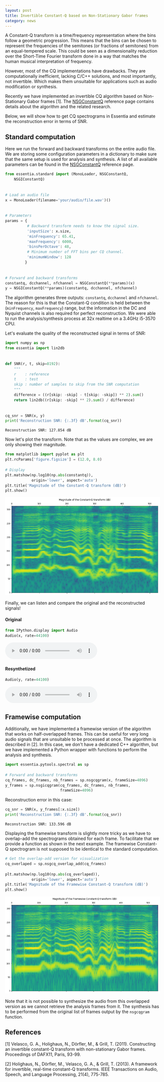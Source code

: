 ```yaml
---
layout: post
title: Invertible Constant-Q based on Non-Stationary Gabor frames
category: news
---
```

A Constant-Q transform is a time/frequency representation where the bins follow a geometric progression. This means that the bins can be chosen to represent the frequencies of the semitones (or fractions of semitones) from an equal-tempered scale. This could be seen as a dimensionality reduction over the Short-Time Fourier transform done in a way that matches the human musical interpretation of frequency. 

However, most of the CQ implementations have drawbacks. They are computationally inefficient, lacking C/C++ solutions, and most importantly, not invertible. Which makes them unsuitable for applications such as audio modification or synthesis.

Recently we have implemented an invertible CQ algorithm based on Non-Stationary Gabor frames [1]. The [NSGConstantQ](https://essentia.upf.edu/documentation/reference/std_NSGConstantQ.html) reference page contains details about the algorithm and the related research.

Below, we will show how to get CQ spectrograms in Essentia and estimate the reconstruction error in terms of SNR.


## Standard computation
Here we run the forward and backward transforms on the entire audio file. We are storing some configuration parameters in a dictionary to make sure that the same setup is used for analysis and synthesis. A list of all available parameters can be found in the [NSGConstantQ](https://essentia.upf.edu/documentation/reference/std_NSGConstantQ.html) reference page. 


```python
from essentia.standard import (MonoLoader, NSGConstantQ, 
    NSGIConstantQ)


# Load an audio file
x = MonoLoader(filename='your/audio/file.wav')()


# Parameters
params = {
          # Backward transform needs to know the signal size.
          'inputSize': x.size,
          'minFrequency': 65.41,
          'maxFrequency': 6000,
          'binsPerOctave': 48,
          # Minimum number of FFT bins per CQ channel.
          'minimumWindow': 128  
         }


# Forward and backward transforms
constantq, dcchannel, nfchannel = NSGConstantQ(**params)(x)
y = NSGIConstantQ(**params)(constantq, dcchannel, nfchannel)
```

The algorithm generates three outputs: `constantq`, `dcchannel` and `nfchannel`. The reason for this is that the Constant-Q condition is held between the (`minFrequency`, `maxFrequency`) range, but the information in the DC and Nyquist channels is also required for perfect reconstruction. We were able to run the analysis/synthesis process at 32x realtime on a 3.4GHz i5-3570 CPU.

Let's evaluate the quality of the reconstructed signal in terms of SNR:


```python
import numpy as np
from essentia import lin2db


def SNR(r, t, skip=8192):
    """
    r    : reference
    t    : test
    skip : number of samples to skip from the SNR computation
    """
    difference = ((r[skip: -skip] - t[skip: -skip]) ** 2).sum()
    return lin2db((r[skip: -skip] ** 2).sum() / difference)


cq_snr = SNR(x, y)
print('Reconstruction SNR: {:.3f} dB'.format(cq_snr))
```

    Reconstruction SNR: 127.854 dB


Now let's plot the transform. Note that as the values are complex, we are only showing their magnitude.


```python
from matplotlib import pyplot as plt
plt.rcParams['figure.figsize'] = (12.0, 8.0)

# Display
plt.matshow(np.log10(np.abs(constantq)),
            origin='lower', aspect='auto')
plt.title('Magnitude of the Constant-Q transform (dB)')
plt.show()
```


![png](assets/invertible-constant-q/standard_cq.png)


Finally, we can listen and compare the original and the reconstructed signals!
#### Original


```python
from IPython.display import Audio
Audio(x, rate=44100)
```


<audio src="assets/invertible-constant-q/vignesh_original.wav" controls preload></audio>  



#### Resynthetized


```python
Audio(y, rate=44100)
```


<audio src="assets/invertible-constant-q/vignesh_resynthetized.wav" controls preload></audio>  




## Framewise computation
Additionally, we have implemented a framewise version of the algorithm that works on half-overlapped frames. This can be useful for very long audio signals that are unsuitable to be processed at once. The algorithm is described in [2]. In this case, we don't have a dedicated C++ algorithm, but we have implemented a Python wrapper with functions to perform the analysis and synthesis.


```python
import essentia.pytools.spectral as sp

# Forward and backward transforms
cq_frames, dc_frames, nb_frames = sp.nsgcqgram(x, frameSize=4096)
y_frames = sp.nsgicqgram(cq_frames, dc_frames, nb_frames,
                         frameSize=4096)
```

Reconstruction error in this case:


```python
cq_snr = SNR(x, y_frames[:x.size])
print('Reconstruction SNR: {:.3f} dB'.format(cq_snr))
```

    Reconstruction SNR: 133.596 dB


Displaying the framewise transform is slightly more tricky as we have to overlap-add the spectrograms obtained for each frame. To facilitate that we provide a function as shown in the next example. The framewise Constant-Q spectrogram is not supposed to be identical to the standard computation. 



```python
# Get the overlap-add version for visualization
cq_overlaped = sp.nsgcq_overlap_add(cq_frames)

plt.matshow(np.log10(np.abs(cq_overlaped)), 
            origin='lower', aspect='auto')
plt.title('Magnitude of the Framewise Constant-Q transform (dB)')
plt.show()
```


![png](assets/invertible-constant-q/framewise_cq.png)



Note that it is not possible to synthesize the audio from this overlapped version as we cannot retrieve the analysis frames from it. The synthesis has to be performed from the original list of frames output by the `nsgcqgram` function.


## References

[1] Velasco, G. A., Holighaus, N., Dörfler, M., & Grill, T. (2011). Constructing an invertible constant-Q transform with non-stationary Gabor frames. Proceedings of DAFX11, Paris, 93-99.

[2] Holighaus, N., Dörfler, M., Velasco, G. A., & Grill, T. (2013). A framework for invertible, real-time constant-Q transforms. IEEE Transactions on Audio, Speech, and Language Processing, 21(4), 775-785.



```python

```
